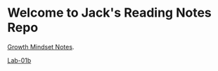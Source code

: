 # Welcome to Jack's Reading Notes Repo


[Growth Mindset Notes](growthMindset.md).

[Lab-01b](Lab-01b.md)
